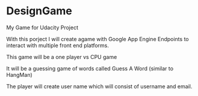 # DesignGame
My Game for Udacity Project

With this porject I will create agame with Google App Engine Endpoints to interact with multiple front end platforms. 

This game will be a one player vs CPU game

It will be a guessing game of words called Guess A Word (similar to HangMan)

The player will create user name which will consist of username and email.

